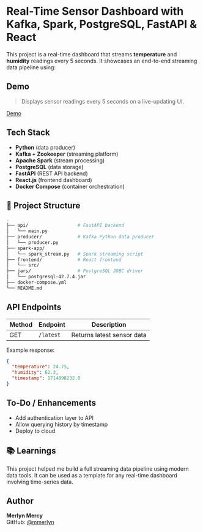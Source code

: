 
# Real-Time Sensor Dashboard with Kafka, Spark, PostgreSQL, FastAPI & React

This project is a real-time dashboard that streams **temperature** and **humidity** readings every 5 seconds. It showcases an end-to-end streaming data pipeline using:

## Demo

> Displays sensor readings every 5 seconds on a live-updating UI.

[Demo](https://drive.google.com/file/d/10sotn4D0T8xfHV6UxCW88erpHJdvhuak/view?usp=sharing) 

## Tech Stack
- **Python** (data producer)
- **Kafka + Zookeeper** (streaming platform)
- **Apache Spark** (stream processing)
- **PostgreSQL** (data storage)
- **FastAPI** (REST API backend)
- **React.js** (frontend dashboard)
- **Docker Compose** (container orchestration)

## 📁 Project Structure

```bash
.
├── api/                  # FastAPI backend
│   └── main.py
├── producer/             # Kafka Python data producer
│   └── producer.py
├── spark-app/
│   └── spark_stream.py   # Spark streaming script
├── frontend/             # React frontend
│   └── src/
├── jars/                 # PostgreSQL JDBC driver
│   └── postgresql-42.7.4.jar
├── docker-compose.yml
└── README.md
```

## API Endpoints

| Method | Endpoint     | Description              |
|--------|--------------|--------------------------|
| GET    | `/latest`    | Returns latest sensor data |

Example response:

```json
{
  "temperature": 24.75,
  "humidity": 62.3,
  "timestamp": 1714898232.0
}
```

## To-Do / Enhancements

- Add authentication layer to API
- Allow querying history by timestamp
- Deploy to cloud

## 📚 Learnings

This project helped me build a full streaming data pipeline using modern data tools. It can be used as a template for any real-time dashboard involving time-series data.

## Author

**Merlyn Mercy**  
GitHub: [@mmerlyn](https://github.com/mmerlyn)
